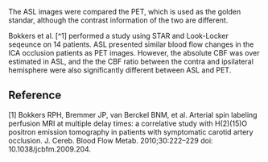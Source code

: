 The ASL images were compared the PET, which is used as the golden standar, although the contrast information of the two are different. 

Bokkers et al. [^1] performed a study using STAR and Look-Locker seqeunce on 14 patients. ASL presented similar blood flow changes in the ICA occlusion patients as PET images. However, the absolute CBF was over estimated in ASL, and the the CBF ratio between the contra and ipsilateral hemisphere were also significantly different between ASL and PET.



## Reference

[1] Bokkers RPH, Bremmer JP, van Berckel BNM, et al. Arterial spin labeling perfusion MRI at multiple delay times: a correlative study with H(2)(15)O positron emission tomography in patients with symptomatic carotid artery occlusion. J. Cereb. Blood Flow Metab. 2010;30:222–229 doi: 10.1038/jcbfm.2009.204.